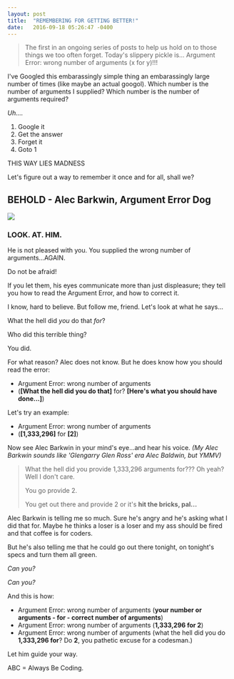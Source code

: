 ```yaml
---
layout: post
title:  "REMEMBERING FOR GETTING BETTER!"
date:   2016-09-18 05:26:47 -0400
---
```


> The first in an ongoing series of posts to help us hold on to those things we too often forget. Today's slippery pickle is...
Argument Error: wrong number of arguments (x for y)!!!

I've Googled this embarassingly simple thing an embarassingly large number of times (like maybe an actual googol).  Which number is the number of arguments I supplied?  Which number is the number of arguments required?

*Uh....*

1. Google it
2. Get the answer
3. Forget it
4. Goto 1

THIS WAY LIES MADNESS

Let's figure out a way to remember it once and for all, shall we?  

## BEHOLD - Alec Barkwin, Argument Error Dog ##

![](http://intheloose.com/wp-content/uploads/2014/07/23.jpg)

### LOOK. AT. HIM. ###
He is not pleased with you.  You supplied the wrong number of arguments...AGAIN.

Do not be afraid!

If you let them, his eyes communicate more than just displeasure;  they tell you how to read the Argument Error, and  how to correct it.

I know, hard to believe.  But follow me, friend.  Let's look at what he says...

What the hell did *you* do that *for*?

 Who did this terrible thing?

You did.  

For what reason?  Alec does not know.  But he does know how you should read the error:

* Argument Error: wrong number of arguments 
* (**[What the hell did you do that]** for? **[Here's what you should have done...]**)

Let's try an example:
* Argument Error: wrong number of arguments 
* (**[1,333,296]** for **[2]**)

Now see Alec Barkwin in your mind's eye...and hear his voice.
*(My Alec Barkwin sounds like 'Glengarry Glen Ross' era Alec Baldwin, but YMMV)*

> What the hell did you provide 1,333,296 arguments for???  Oh yeah?  Well I don't care.
> 
> You go provide 2.
> 
> You get out there and provide 2 or it's **hit the bricks, pal...**

Alec Barkwin is telling me so much.  Sure he's angry and he's asking what I did that for.  Maybe he thinks a loser is a loser and my ass should be fired and that coffee is for coders.

But he's also telling me that he could go out there tonight, on tonight's specs and turn them all green.

*Can you?*

*Can you?*

And this is how:

* Argument Error: wrong number of arguments (**your number or arguments - for - correct number of arguments**)
* Argument Error: wrong number of arguments (**1,333,296 for 2**)
* Argument Error: wrong number of arguments (what the hell did you do **1,333,296 for**? Do **2**, you pathetic excuse for a codesman.)

Let him guide your way.  

ABC = Always Be Coding.
